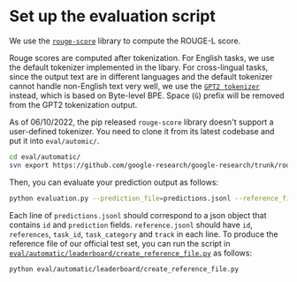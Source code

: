 # Set up the evaluation script

We use the [`rouge-score`](https://github.com/google-research/google-research/tree/master/rouge) library to compute the ROUGE-L score.

Rouge scores are computed after tokenization. For English tasks, we use the default tokenizer implemented in the libary. For cross-lingual tasks, since the output text are in different languages and the default tokenizer cannot handle non-English text very well, we use the [`GPT2 tokenizer`](https://huggingface.co/docs/transformers/model_doc/gpt2#transformers.GPT2Tokenizer) instead, which is based on Byte-level BPE. Space (`Ġ`) prefix will be removed from the GPT2 tokenization output.

As of 06/10/2022, the pip released `rouge-score` library doesn't support a user-defined tokenizer. You need to clone it from its latest codebase and put it into `eval/automic/`.

```bash
cd eval/automatic/
svn export https://github.com/google-research/google-research/trunk/rouge rouge
```

Then, you can evaluate your prediction output as follows:

```bash
python evaluation.py --prediction_file=predictions.jsonl --reference_file=references.jsonl
```

Each line of `predictions.jsonl` should correspond to a json object that contains `id` and `prediction` fields. `reference.jsonl` should have `id`, `references`, `task_id`, `task_category` and `track` in each line. To produce the reference file of our official test set, you can run the script in [`eval/automatic/leaderboard/create_reference_file.py`](eval/automatic/leaderboard/create_reference_file.py) as follows:

```bash
python eval/automatic/leaderboard/create_reference_file.py
